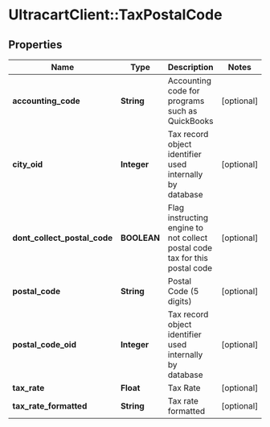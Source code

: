 # UltracartClient::TaxPostalCode

## Properties
Name | Type | Description | Notes
------------ | ------------- | ------------- | -------------
**accounting_code** | **String** | Accounting code for programs such as QuickBooks | [optional] 
**city_oid** | **Integer** | Tax record object identifier used internally by database | [optional] 
**dont_collect_postal_code** | **BOOLEAN** | Flag instructing engine to not collect postal code tax for this postal code | [optional] 
**postal_code** | **String** | Postal Code (5 digits) | [optional] 
**postal_code_oid** | **Integer** | Tax record object identifier used internally by database | [optional] 
**tax_rate** | **Float** | Tax Rate | [optional] 
**tax_rate_formatted** | **String** | Tax rate formatted | [optional] 


